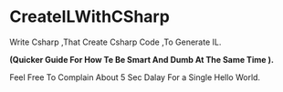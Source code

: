 # CreateILWithCSharp


Write Csharp ,That Create Csharp Code ,To Generate IL.

<b>(Quicker Guide For How Te Be Smart And Dumb At The Same Time ).</b>

Feel Free To Complain About 5 Sec Dalay For a Single Hello World.
